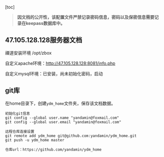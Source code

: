 [toc]

> **因文档的公开性，该配置文件严禁记录密码信息，密码以及保密信息需要记录在keepass数据库中。**



## 47.105.128.128服务器文档

禪道安装环境 /opt/zbox 

自定义apache环境：http://47.105.128.128:8081/info.php

自定义mysql环境：已安装，尚未初始化密码，启动



## git库

在home目录下，创建`ydm_home`文件夹，保存该文档数据。

```
初始化git信息
git config --global user.name "yandamin@foxmail.com"
git config --global user.email "yandamin@foxmail.com"

远程仓库连接设置
git remote add ydm_home git@github.com:yandamin/ydm_home.git
git push -u ydm_home master

仓库url：https://github.com/yandamin/ydm_home
```







